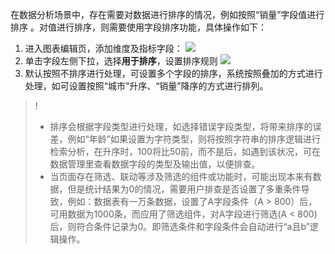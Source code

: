 在数据分析场景中，存在需要对数据进行排序的情况，例如按照“销量”字段值进行排序 。对值进行排序，则需要使用字段排序功能，具体操作如下：

1. 进入图表编辑页，添加维度及指标字段：
   ![](https://qcloudimg.tencent-cloud.cn/raw/afa69676ee3799f400e0ea6d29b13208.png)
2. 单击字段左侧下拉，选择**用于排序**，设置排序规则
   ![](https://qcloudimg.tencent-cloud.cn/raw/c1ade6ecc7773df949fa3ff2da93c0af.png)
3. 默认按照不排序进行处理，可设置多个字段的排序，系统按照叠加的方式进行处理，如可设置按照“城市”升序、“销量”降序的方式进行排列。


>!
>- 排序会根据字段类型进行处理，如选择错误字段类型，将带来排序的误差，例如“年龄”如果设置为字符类型，则将按照字符串的排序逻辑进行检索分析，在升序时，100将比50前，而不是后，如遇到该状况，可在数据管理里查看数据字段的类型及输出值，以便排查。
>- 当页面存在筛选、联动等涉及筛选的组件或功能时，可能出现本来有数据，但是统计结果为0的情况，需要用户排查是否设置了多重条件导致，例如：数据表有一万条数据，设置了A字段条件（A \> 800）后，可用数据为1000条，而应用了筛选组件，对A字段进行筛选(A \< 800)后，则符合条件记录为0。即筛选条件和字段条件会自动进行“a且b”逻辑操作。
